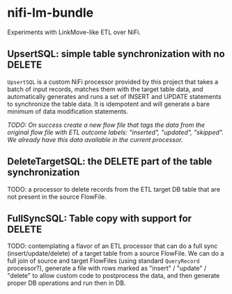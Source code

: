 # nifi-lm-bundle

Experiments with LinkMove-like ETL over NiFi.

## UpsertSQL: simple table synchronization with no DELETE

`UpsertSQL` is a custom NiFi processor provided by this project that takes a batch of input records, matches them with
the target table data, and automatically generates and runs a set of INSERT and UPDATE statements to synchronize the 
table data. It is idempotent and will generate a bare minimum of data modification statements.

_TODO: On success create a new flow file that tags the data from the original flow file with ETL outcome labels:
"inserted", "updated", "skipped". We already have this data available in the current processor._




## DeleteTargetSQL: the DELETE part of the table synchronization

TODO: a processor to delete records from the ETL target DB table that are not present in the source FlowFile.

## FullSyncSQL: Table copy with support for DELETE

TODO: contemplating a flavor of an ETL processor that can do a full sync (insert/update/delete) of a target table
from a source FlowFile. We can do a full join of source and target FlowFiles (using standard `QueryRecord` processor?),
generate a file with rows marked as "insert" / "update" / "delete" to allow custom code to postprocess the data, and then
generate proper DB operations and run then in DB.